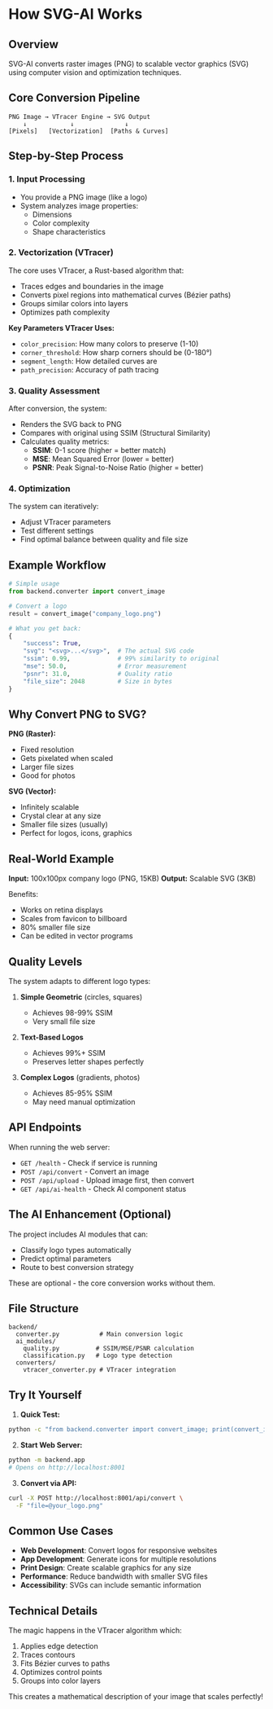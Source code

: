 # How SVG-AI Works

## Overview
SVG-AI converts raster images (PNG) to scalable vector graphics (SVG) using computer vision and optimization techniques.

## Core Conversion Pipeline

```
PNG Image → VTracer Engine → SVG Output
    ↓            ↓              ↓
[Pixels]   [Vectorization]  [Paths & Curves]
```

## Step-by-Step Process

### 1. **Input Processing**
- You provide a PNG image (like a logo)
- System analyzes image properties:
  - Dimensions
  - Color complexity
  - Shape characteristics

### 2. **Vectorization (VTracer)**
The core uses VTracer, a Rust-based algorithm that:
- Traces edges and boundaries in the image
- Converts pixel regions into mathematical curves (Bézier paths)
- Groups similar colors into layers
- Optimizes path complexity

**Key Parameters VTracer Uses:**
- `color_precision`: How many colors to preserve (1-10)
- `corner_threshold`: How sharp corners should be (0-180°)
- `segment_length`: How detailed curves are
- `path_precision`: Accuracy of path tracing

### 3. **Quality Assessment**
After conversion, the system:
- Renders the SVG back to PNG
- Compares with original using SSIM (Structural Similarity)
- Calculates quality metrics:
  - **SSIM**: 0-1 score (higher = better match)
  - **MSE**: Mean Squared Error (lower = better)
  - **PSNR**: Peak Signal-to-Noise Ratio (higher = better)

### 4. **Optimization**
The system can iteratively:
- Adjust VTracer parameters
- Test different settings
- Find optimal balance between quality and file size

## Example Workflow

```python
# Simple usage
from backend.converter import convert_image

# Convert a logo
result = convert_image("company_logo.png")

# What you get back:
{
    "success": True,
    "svg": "<svg>...</svg>",  # The actual SVG code
    "ssim": 0.99,             # 99% similarity to original
    "mse": 50.0,              # Error measurement
    "psnr": 31.0,             # Quality ratio
    "file_size": 2048         # Size in bytes
}
```

## Why Convert PNG to SVG?

**PNG (Raster):**
- Fixed resolution
- Gets pixelated when scaled
- Larger file sizes
- Good for photos

**SVG (Vector):**
- Infinitely scalable
- Crystal clear at any size
- Smaller file sizes (usually)
- Perfect for logos, icons, graphics

## Real-World Example

**Input:** 100x100px company logo (PNG, 15KB)
**Output:** Scalable SVG (3KB)

Benefits:
- Works on retina displays
- Scales from favicon to billboard
- 80% smaller file size
- Can be edited in vector programs

## Quality Levels

The system adapts to different logo types:

1. **Simple Geometric** (circles, squares)
   - Achieves 98-99% SSIM
   - Very small file size

2. **Text-Based Logos**
   - Achieves 99%+ SSIM
   - Preserves letter shapes perfectly

3. **Complex Logos** (gradients, photos)
   - Achieves 85-95% SSIM
   - May need manual optimization

## API Endpoints

When running the web server:

- `GET /health` - Check if service is running
- `POST /api/convert` - Convert an image
- `POST /api/upload` - Upload image first, then convert
- `GET /api/ai-health` - Check AI component status

## The AI Enhancement (Optional)

The project includes AI modules that can:
- Classify logo types automatically
- Predict optimal parameters
- Route to best conversion strategy

These are optional - the core conversion works without them.

## File Structure

```
backend/
  converter.py           # Main conversion logic
  ai_modules/
    quality.py          # SSIM/MSE/PSNR calculation
    classification.py   # Logo type detection
  converters/
    vtracer_converter.py # VTracer integration
```

## Try It Yourself

1. **Quick Test:**
```bash
python -c "from backend.converter import convert_image; print(convert_image('data/logos/simple_geometric/circle_00.png')['ssim'])"
```

2. **Start Web Server:**
```bash
python -m backend.app
# Opens on http://localhost:8001
```

3. **Convert via API:**
```bash
curl -X POST http://localhost:8001/api/convert \
  -F "file=@your_logo.png"
```

## Common Use Cases

- **Web Development**: Convert logos for responsive websites
- **App Development**: Generate icons for multiple resolutions
- **Print Design**: Create scalable graphics for any size
- **Performance**: Reduce bandwidth with smaller SVG files
- **Accessibility**: SVGs can include semantic information

## Technical Details

The magic happens in the VTracer algorithm which:
1. Applies edge detection
2. Traces contours
3. Fits Bézier curves to paths
4. Optimizes control points
5. Groups into color layers

This creates a mathematical description of your image that scales perfectly!